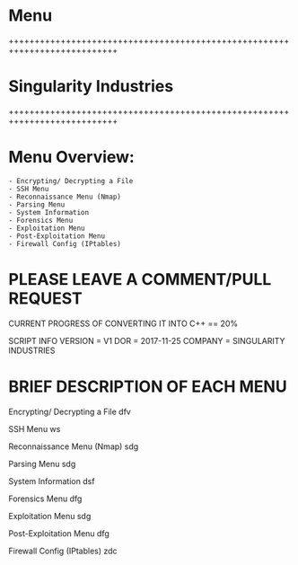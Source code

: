 # Menu
+++++++++++++++++++++++++++++++++++++++++++++++++++++++++++++++++++++++++++
 #                              Singularity Industries
+++++++++++++++++++++++++++++++++++++++++++++++++++++++++++++++++++++++++++
   # Menu Overview:
    - Encrypting/ Decrypting a File
    - SSH Menu
    - Reconnaissance Menu (Nmap)
    - Parsing Menu
    - System Information
    - Forensics Menu
    - Exploitation Menu
    - Post-Exploitation Menu
    - Firewall Config (IPtables)

  # PLEASE LEAVE A COMMENT/PULL REQUEST 
  CURRENT PROGRESS OF CONVERTING IT INTO C++ == 20%
  
  SCRIPT INFO 
  VERSION = V1
  DOR = 2017-11-25
  COMPANY = SINGULARITY INDUSTRIES
  
  # BRIEF DESCRIPTION OF EACH MENU 
  Encrypting/ Decrypting a File
      dfv
  
  SSH Menu
      ws
  
  Reconnaissance Menu (Nmap)
      sdg
  
  Parsing Menu
      sdg
      
  System Information
      dsf
  
  Forensics Menu
      dfg
  
  Exploitation Menu
      sdg
  
  Post-Exploitation Menu
      dfg
  
  Firewall Config (IPtables)
      zdc
